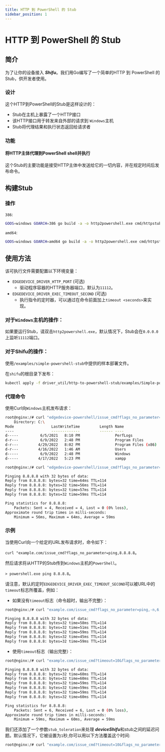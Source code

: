 ```yaml
---
title: HTTP 到 PowerShell 的 Stub
sidebar_position: 1
---
```


# HTTP 到 PowerShell 的 Stub

## 简介

为了让你的设备接入 ***Shifu***。我们用Go编写了一个简单的HTTP 到 PowerShell 的 Stub，供开发者使用。

### 设计

这个HTTP到PowerShell的Stub是这样设计的：

- Stub在主机上暴露了一个HTTP接口
- 该HTTP接口用于转发来自外部的请求到 `Windows`主机
- Stub将代理结果和执行状态返回给请求者

### 功能

#### 将HTTP主体代理到PowerShell shell并执行

这个Stub的主要功能是接受HTTP主体中发送给它的一切内容，并在规定时间后发布命令。

## 构建Stub

### 操作

`386`:

```bash
GOOS=windows GOARCH=386 go build -a -o http2powershell.exe cmd/httpstub/powershellstub/powershellstub.go
```

`amd64`:

```bash
GOOS=windows GOARCH=amd64 go build -a -o http2powershell.exe cmd/httpstub/powershellstub/powershellstub.go
```

## 使用方法

该可执行文件需要配置以下环境变量：

- `EDGEDEVICE_DRIVER_HTTP_PORT` (可选)
  - 驱动程序容器的HTTP服务器端口，默认为`11112`。
- `EDGEDEVICE_DRIVER_EXEC_TIMEOUT_SECOND` (可选)
  - 执行指令的定时器，可以通过在命令前面加上`timeout <seconds>`来实现。

### 对于`Windows`主机的操作：

如果要运行Stub，请双击`http2powershell.exe`，默认情况下，Stub会在`0.0.0.0`上监听`11112`端口。

### 对于Shifu的操作：

使用`/examples/simple-powershell-stub`中提供的样本部署文件。

在`shifu`的根目录下发布：

```bash
kubectl apply -f driver_util/http-to-powershell-stub/examples/Simple-powershell-stub
```

### 代理命令

使用Curl向`Windows`主机发布请求：

```bash
root@nginx:/# curl "edgedevice-powershell/issue_cmd?flags_no_parameter=ls,C:"
    Directory: C:\
Mode                 LastWriteTime         Length Name                                                   
----                 -------------         ------ ----                                                   
d-----          6/5/2021   8:10 PM                PerfLogs                                               
d-r---          6/9/2022   2:48 PM                Program Files                                          
d-r---         4/29/2022   8:02 PM                Program Files (x86)                                    
d-r---         4/16/2022   1:46 AM                Users                                                  
d-----          6/9/2022   2:48 PM                Windows                                                
d-----         4/17/2022   5:23 PM                xampp                                                     

root@nginx:/# curl "edgedevice-powershell/issue_cmd?flags_no_parameter=ping,8.8.8.8"

Pinging 8.8.8.8 with 32 bytes of data:
Reply from 8.8.8.8: bytes=32 time=64ms TTL=114
Reply from 8.8.8.8: bytes=32 time=56ms TTL=114
Reply from 8.8.8.8: bytes=32 time=57ms TTL=114
Reply from 8.8.8.8: bytes=32 time=59ms TTL=114

Ping statistics for 8.8.8.8:
    Packets: Sent = 4, Received = 4, Lost = 0 (0% loss),
Approximate round trip times in milli-seconds:
    Minimum = 56ms, Maximum = 64ms, Average = 59ms
```

### 示例

当使用Curl向一个给定的URL发布请求时，命令如下：

`curl "example.com/issue_cmd?flags_no_parameter=ping,8.8.8.8`。

然后请求将从HTTP的Stub传到`Windows`主机的`PowerShell`。

`> powershell.exe ping 8.8.8.8`。

请注意，默认的定时`EDGEDEVICE_DRIVER_EXEC_TIMEOUT_SECOND`可以被URL中的`timeout`标志所覆盖，例如：

- 如果没有`timeout`标志（命令超时，输出不完整）：

```bash
root@nginx:/# curl "example.com/issue_cmd?flags_no_parameter=ping,-n,6,8.8.8.8"   

Pinging 8.8.8.8 with 32 bytes of data:
Reply from 8.8.8.8: bytes=32 time=58ms TTL=114
Reply from 8.8.8.8: bytes=32 time=51ms TTL=114
Reply from 8.8.8.8: bytes=32 time=59ms TTL=114
Reply from 8.8.8.8: bytes=32 time=45ms TTL=114
Reply from 8.8.8.8: bytes=32 time=59ms TTL=114
```

- 使用`timeout`标志（输出完整）：

```bash
root@nginx:/# curl "example.com/issue_cmd?timeout=10&flags_no_parameter=ping,-n,6,8.8.8.8" 

Pinging 8.8.8.8 with 32 bytes of data:
Reply from 8.8.8.8: bytes=32 time=60ms TTL=114
Reply from 8.8.8.8: bytes=32 time=60ms TTL=114
Reply from 8.8.8.8: bytes=32 time=59ms TTL=114
Reply from 8.8.8.8: bytes=32 time=59ms TTL=114
Reply from 8.8.8.8: bytes=32 time=59ms TTL=114
Reply from 8.8.8.8: bytes=32 time=60ms TTL=114

Ping statistics for 8.8.8.8:
    Packets: Sent = 6, Received = 6, Lost = 0 (0% loss),
Approximate round trip times in milli-seconds:
    Minimum = 59ms, Maximum = 60ms, Average = 59ms
```

我们还添加了一个参数`stub_toleration`来处理 ***deviceShifu***和stub之间的延迟问题。默认情况下，它被设置为`1`秒,你可以用以下方法覆盖这个时间:

```bash
root@nginx:/# curl "example.com/issue_cmd?timeout=10&flags_no_parameter=ping,-n,6,8.8.8.8&stub_toleration=0" 
```